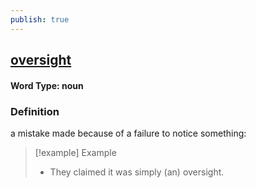 ```yaml
---
publish: true
---
```

## [oversight](https://dictionary.cambridge.org/dictionary/english/oversight)

#### Word Type: noun
### Definition
a mistake made because of a failure to notice something:

>[!example] Example
> - They claimed it was simply (an) oversight.
